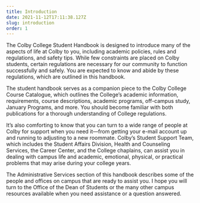 ```yaml
---
title: Introduction
date: 2021-11-12T17:11:38.127Z
slug: introduction
order: 1
---
```

The Colby College Student Handbook is designed to introduce many of the aspects of life at Colby to you, including academic policies, rules and regulations, and safety tips. While few constraints are placed on Colby students, certain regulations are necessary for our community to function successfully and safely. You are expected to know and abide by these regulations, which are outlined in this handbook.

The student handbook serves as a companion piece to the Colby College Course Catalogue, which outlines the College’s academic information, requirements, course descriptions, academic programs, off-campus study, January Programs, and more. You should become familiar with both publications for a thorough understanding of College regulations.

It’s also comforting to know that you can turn to a wide range of people at Colby for support when you need it—from getting your e-mail account up and running to adjusting to a new roommate. Colby’s Student Support Team, which includes the Student Affairs Division, Health and Counseling Services, the Career Center, and the College chaplains, can assist you in dealing with campus life and academic, emotional, physical, or practical problems that may arise during your college years.

The Administrative Services section of this handbook describes some of the people and offices on campus that are ready to assist you. I hope you will turn to the Office of the Dean of Students or the many other campus resources available when you need assistance or a question answered.